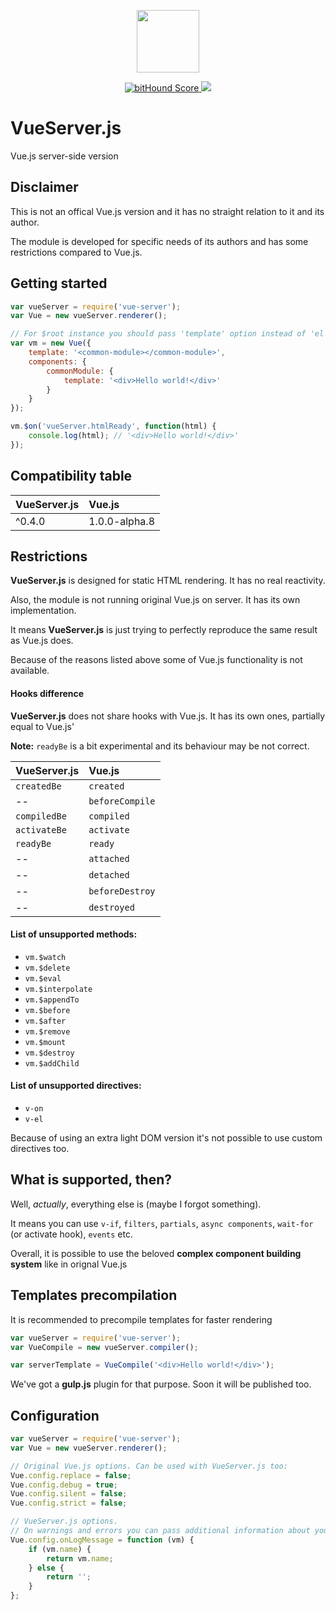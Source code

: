 <p align="center">
    <img width="100" src="http://devlprs.net/vue-server.png">
</p>

<p align="center">
    <a href="https://www.bithound.io/github/ngsru/vue-server">
        <img src="https://www.bithound.io/github/ngsru/vue-server/badges/score.svg" alt="bitHound Score">
    </a>
    <a href="https://gitter.im/ngsru/vue-server">
       <img src="https://badges.gitter.im/Join%20Chat.svg">
    </a>
</p>

VueServer.js
========

Vue.js server-side version


Disclaimer
---

This is not an offical Vue.js version and it has no straight relation to it and its author.

The module is developed for specific needs of its authors and has some restrictions compared to Vue.js.

Getting started
---

```js
var vueServer = require('vue-server');
var Vue = new vueServer.renderer();

// For $root instance you should pass 'template' option instead of 'el'.
var vm = new Vue({
    template: '<common-module></common-module>',
    components: {
        commonModule: {
            template: '<div>Hello world!</div>'
        }
    }
});

vm.$on('vueServer.htmlReady', function(html) {
    console.log(html); // '<div>Hello world!</div>'
});
```

Compatibility table
---

| VueServer.js  | Vue.js        |
| :------------ |:------------- |
| ^0.4.0        | 1.0.0-alpha.8 |


Restrictions
---

**VueServer.js** is designed for static HTML rendering. It has no real reactivity.

Also, the module is not running original Vue.js on server. It has its own implementation.

It means **VueServer.js** is just trying to perfectly reproduce the same result as Vue.js does.

Because of the reasons listed above some of Vue.js functionality is not available.


#### Hooks difference
**VueServer.js** does not share hooks with Vue.js. It has its own ones, partially equal to Vue.js'

**Note:** `readyBe` is a bit experimental and its behaviour may be not correct.

| VueServer.js  | Vue.js        |
| :------------ |:------------- |
| `createdBe`     | `created`       |
| --            | `beforeCompile` |
| `compiledBe`    | `compiled`      |
| `activateBe`    | `activate`      |
| `readyBe`       | `ready`         |
| --            | `attached`      |
| --            | `detached`      |
| --            | `beforeDestroy` |
| --            | `destroyed`     |



#### List of unsupported methods:
* `vm.$watch`
* `vm.$delete`
* `vm.$eval`
* `vm.$interpolate`
* `vm.$appendTo`
* `vm.$before`
* `vm.$after`
* `vm.$remove`
* `vm.$mount`
* `vm.$destroy`
* `vm.$addChild`


#### List of unsupported directives:
* `v-on`
* `v-el`

Because of using an extra light DOM version it's not possible to use custom directives too.

## What is supported, then?
Well, *actually*, everything else is (maybe I forgot something).

It means you can use `v-if`, `filters`, `partials`, `async components`, `wait-for` (or activate hook), `events` etc.

Overall, it is possible to use the beloved **complex component building system** like in orignal Vue.js


Templates precompilation
---

It is recommended to precompile templates for faster rendering

```js
var vueServer = require('vue-server');
var VueCompile = new vueServer.compiler();

var serverTemplate = VueCompile('<div>Hello world!</div>');
```

We've got a **gulp.js** plugin for that purpose. Soon it will be published too.


Configuration
---

```js
var vueServer = require('vue-server');
var Vue = new vueServer.renderer();

// Original Vue.js options. Can be used with VueServer.js too:
Vue.config.replace = false;
Vue.config.debug = true;
Vue.config.silent = false;
Vue.config.strict = false;

// VueServer.js options.
// On warnings and errors you can pass additional information about your VM;
Vue.config.onLogMessage = function (vm) {
    if (vm.name) {
        return vm.name;
    } else {
        return '';
    }
};
```
